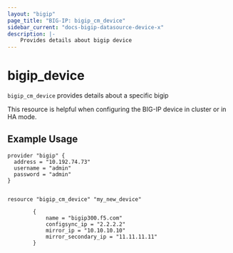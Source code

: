 ```yaml
---
layout: "bigip"
page_title: "BIG-IP: bigip_cm_device"
sidebar_current: "docs-bigip-datasource-device-x"
description: |-
    Provides details about bigip device 
---
```


# bigip\_device

`bigip_cm_device` provides details about a specific bigip

This resource is helpful when configuring the BIG-IP device in cluster or in HA mode. 
## Example Usage


```hcl
provider "bigip" {
  address = "10.192.74.73"
  username = "admin"
  password = "admin"
}


resource "bigip_cm_device" "my_new_device"

        {
            name = "bigip300.f5.com"
            configsync_ip = "2.2.2.2"
            mirror_ip = "10.10.10.10"
            mirror_secondary_ip = "11.11.11.11"
        }
```       
